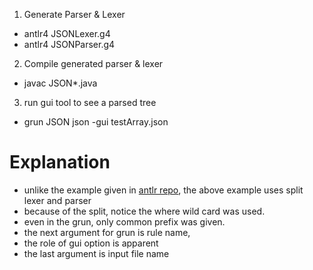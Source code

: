 1. Generate Parser & Lexer
  - antlr4 JSONLexer.g4 
  - antlr4 JSONParser.g4 
2. Compile generated parser & lexer
  - javac JSON*.java

3. run gui tool to see a parsed tree
  - grun JSON json -gui testArray.json 

# Explanation
- unlike the example given in [antlr repo](https://github.com/antlr/antlr4/blob/master/doc/getting-started.md),
the above example uses split lexer and parser
- because of the split, notice the where wild card was used.
- even in the grun, only common prefix was given.
- the next argument for grun is rule name,
- the role of gui option is apparent
- the last argument is input file name
